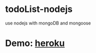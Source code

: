 # todoList-nodejs
use nodejs with mongoDB and mongoose

# Demo: [heroku](https://cryptic-savannah-95382.herokuapp.com)
